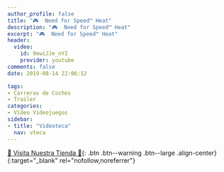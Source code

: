 ```yaml
---
author_profile: false
title: "🎮  Need for Speed™ Heat"
description: "🎮  Need for Speed™ Heat"
excerpt: "🎮  Need for Speed™ Heat"
header:
  video:
    id: 9ewiJJe_nYI
    provider: youtube
comments: false
date: 2019-08-14 22:06:12

tags:
- Carreras de Coches
- Trailer
categories:
- Vídeo Videojuegos
sidebar:
- title: "Videoteca"
  nav: vteca
---
```


[🎁 Visita Nuestra Tienda 🎁](https://www.amazon.es/shop/cibercursos){: .btn .btn--warning .btn--large .align-center}{:target="_blank" rel="nofollow,noreferrer"}